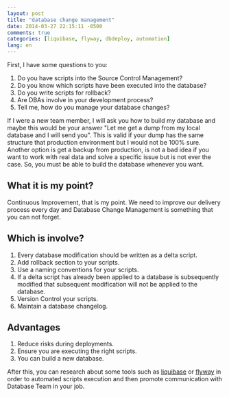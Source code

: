 ```yaml
---
layout: post
title: "database change management"
date: 2014-03-27 22:15:11 -0500
comments: true
categories: [liquibase, flyway, dbdeploy, automation]
lang: en
---
```

First, I have some questions to you:

1. Do you have scripts into the Source Control Management?
2. Do you know which scripts have been executed into the database?
3. Do you write scripts for rollback?
4. Are DBAs involve in your development process?
5. Tell me, how do you manage your database changes?

If I were a new team member, I will ask you how to build my database and maybe this would be your answer "Let me get a dump from my local database and I will send you". This is valid if your dump has the same structure that production environment but I would not be 100% sure.
Another option is get a backup from production, is not a bad idea if you want to work with real data and solve a specific issue but is not ever the case. So, you must be able to build the database whenever you want.

## What it is my point?
Continuous Improvement, that is my point. We need to improve our delivery process every day and Database Change Management is something that you can not forget.

## Which is involve?
1. Every database modification should be written as a delta script.
2. Add rollback section to your scripts.
3. Use a naming conventions for your scripts.
4. If a delta script has already been applied to a database is subsequently modified that subsequent modification will not be applied to the database.
5. Version Control your scripts.
6. Maintain a database changelog.

## Advantages
1. Reduce risks during deployments.
2. Ensure you are executing the right scripts.
3. You can build a new database.

After this, you can research about some tools such as [liquibase](http://www.liquibase.org/) or [flyway](http://flywaydb.org/) in order to automated scripts execution and then promote communication with Database Team in your job.
